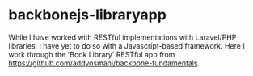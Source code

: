 # backbonejs-libraryapp
While I have worked with RESTful implementations with Laravel/PHP libraries, I have yet to do so with a Javascript-based framework. Here I work through the 'Book Library' RESTful app from https://github.com/addyosmani/backbone-fundamentals.
